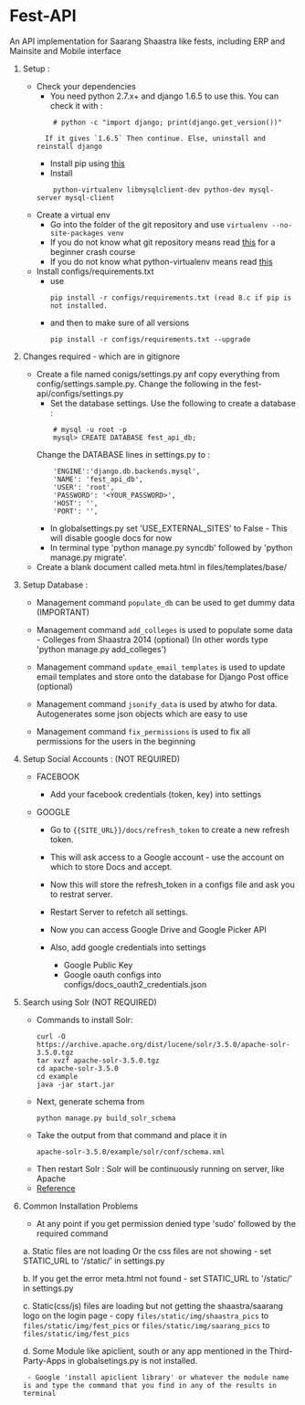 Fest-API
========

An API implementation for Saarang Shaastra like fests, including ERP and Mainsite and Mobile interface

1. Setup :
	- Check your dependencies
		- You need python 2.7.x+ and django 1.6.5 to use this. You can check it with :
		```
			# python -c "import django; print(django.get_version())"
		```
			If it gives `1.6.5` Then continue. Else, uninstall and reinstall django
		- Install pip using [this](http://pip.readthedocs.org/en/latest/installing.html)
		- Install 
		```
			python-virtualenv libmysqlclient-dev python-dev mysql-server mysql-client
		```
	- Create a virtual env
		- Go into the folder of the git repository and use `virtualenv --no-site-packages venv`
		- If you do not know what git repository means read [this](http://rogerdudler.github.io/git-guide/) for a beginner crash course
		- If you do not know what python-virtualenv means read [this](http://www.pythonforbeginners.com/basics/python-virtualenv-usage)
	- Install configs/requirements.txt
		- use 
			```
			pip install -r configs/requirements.txt (read 8.c if pip is not installed. 
			```
		- and then to make sure of all versions
			```
			pip install -r configs/requirements.txt --upgrade
			```
2. Changes required - which are in gitignore
	- Create a file named conigs/settings.py anf copy everything from config/settings.sample.py. Change the following in the fest-api/configs/settings.py
		- Set the database settings. Use the following to create a database :
		```
			# mysql -u root -p
			mysql> CREATE DATABASE fest_api_db;
		```
		Change the DATABASE lines in settings.py to :
		```
			'ENGINE':'django.db.backends.mysql',
        	'NAME': 'fest_api_db',
    	    'USER': 'root',
         	'PASSWORD': '<YOUR_PASSWORD>',
         	'HOST': '',
        	'PORT': '',
		```
		- In globalsettings.py set 'USE_EXTERNAL_SITES' to False - This will disable google docs for now
		- In terminal type 'python manage.py syncdb' followed by 'python manage.py migrate'.
	- Create a blank document called meta.html in files/templates/base/


3. Setup Database :
 
	- Management command `populate_db` can be used to get dummy data (IMPORTANT)
	
	- Management command `add_colleges` is used to populate some data - Colleges from Shaastra 2014 (optional) (In other words type 'python manage.py add_colleges')

	- Management command `update_email_templates` is used to update email templates and store onto the database for Django Post office (optional)
	
	- Management command `jsonify_data` is used by atwho for data. Autogenerates some json objects which are easy to use
	
	- Management command `fix_permissions` is used to fix all permissions for the users in the beginning

4. Setup Social Accounts : (NOT REQUIRED)

	- FACEBOOK
		- Add your facebook credentials (token, key) into settings

	- GOOGLE
		- Go to `{{SITE_URL}}/docs/refresh_token` to create a new refresh token.
		- This will ask access to a Google account - use the account on which to store Docs and accept.
		- Now this will store the refresh_token in a configs file and ask you to restrat server.
		- Restart Server to refetch all settings.
		- Now you can access Google Drive and Google Picker API
		
		- Also, add google credentials into settings
			- Google Public Key
			- Google oauth configs into configs/docs_oauth2_credentials.json
	
5. Search using Solr (NOT REQUIRED)

	- Commands  to install Solr:
		```
		curl -O https://archive.apache.org/dist/lucene/solr/3.5.0/apache-solr-3.5.0.tgz
		tar xvzf apache-solr-3.5.0.tgz
		cd apache-solr-3.5.0
		cd example
		java -jar start.jar
		```
	- Next, generate schema from 
		```
		python manage.py build_solr_schema
		```
	- Take the output from that command and place it in 
		```
		apache-solr-3.5.0/example/solr/conf/schema.xml
		```
	- Then restart Solr : Solr will be continuously running on server, like Apache
	- [Reference](http://django-haystack.readthedocs.org/en/latest/installing_search_engines.html)

6. Common Installation Problems
	- At any point if you get permission denied type 'sudo' followed by the required command

	a. Static files are not loading Or the css files are not showing - set STATIC_URL to '/static/' in settings.py

	b. If you get the error meta.html not found - set STATIC_URL to '/static/' in settings.py

	c. Static(css/js) files are loading but not getting the shaastra/saarang logo on the login page
		- copy `files/static/img/shaastra_pics` to `files/static/img/fest_pics` or `files/static/img/saarang_pics` to `files/static/img/fest_pics`

	d. Some Module like apiclient, south or any app mentioned in the Third-Party-Apps in globalsetings.py is not installed. 

		- Google 'install apiclient library' or whatever the module name is and type the command that you find in any of the results in terminal
